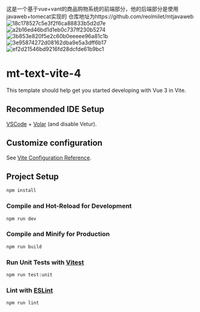 这是一个基于vue+vant的商品购物系统的前端部分，他的后端部分是使用javaweb+tomecat实现的 仓库地址为https://github.com/reolmilet/mtjavaweb
![18c178527c5e3f2f6ca88833b5d2d7e](https://github.com/reolmilet/mt.github.io/assets/145276452/cf8a7508-f9e6-4fde-9472-d6332bc06e4e)
![a2b16ed46bd1d1eb0c737ff230b5274](https://github.com/reolmilet/mt.github.io/assets/145276452/819b1460-8e5e-4a34-a323-914fd9e40bf8)
![3b853e820f5e2c60b0eeeee96a81c1b](https://github.com/reolmilet/mt.github.io/assets/145276452/cb66564e-75fd-407f-b320-f529cfc92033)
![3e95874272d08162dba9e5a3dff6b17](https://github.com/reolmilet/mt.github.io/assets/145276452/e3236884-2dd2-4313-b869-39d8b02b6e72)
![ef2d21546bd9216fd28dcfde61b9bc1](https://github.com/reolmilet/mt.github.io/assets/145276452/25eb58fc-f850-4660-9523-8e6fa2612fee)






# mt-text-vite-4

This template should help get you started developing with Vue 3 in Vite.

## Recommended IDE Setup

[VSCode](https://code.visualstudio.com/) + [Volar](https://marketplace.visualstudio.com/items?itemName=Vue.volar) (and disable Vetur).

## Customize configuration

See [Vite Configuration Reference](https://vitejs.dev/config/).

## Project Setup

```sh
npm install
```

### Compile and Hot-Reload for Development

```sh
npm run dev
```

### Compile and Minify for Production

```sh
npm run build
```

### Run Unit Tests with [Vitest](https://vitest.dev/)

```sh
npm run test:unit
```

### Lint with [ESLint](https://eslint.org/)

```sh
npm run lint
```
